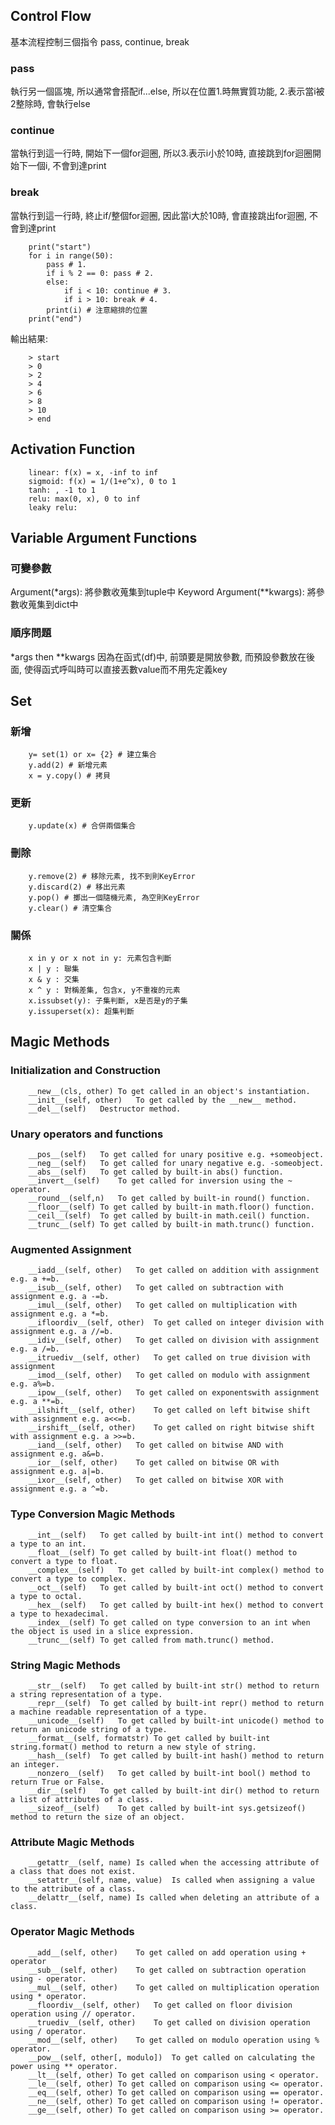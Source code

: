 
## Control Flow
基本流程控制三個指令 pass, continue, break 
### pass
執行另一個區塊, 所以通常會搭配if...else, 所以在位置1.時無實質功能, 2.表示當i被2整除時, 會執行else 
### continue
當執行到這一行時, 開始下一個for迴圈, 所以3.表示i小於10時, 直接跳到for迴圈開始下一個i, 不會到達print 
### break
當執行到這一行時, 終止if/整個for迴圈, 因此當i大於10時, 會直接跳出for迴圈, 不會到達print

        print("start")
        for i in range(50):
            pass # 1.
            if i % 2 == 0: pass # 2.
            else:
                if i < 10: continue # 3.
                if i > 10: break # 4.
            print(i) # 注意縮排的位置
        print("end")
    
輸出結果:

        > start
        > 0
        > 2
        > 4
        > 6
        > 8
        > 10
        > end

## Activation Function
        linear: f(x) = x, -inf to inf 
        sigmoid: f(x) = 1/(1+e^x), 0 to 1 
        tanh: , -1 to 1 
        relu: max(0, x), 0 to inf 
        leaky relu:

## Variable Argument Functions
### 可變參數 
Argument(*args): 將參數收蒐集到tuple中 
Keyword Argument(**kwargs): 將參數收蒐集到dict中
### 順序問題
*args then **kwargs
因為在函式(df)中, 前頭要是開放參數, 而預設參數放在後面, 使得函式呼叫時可以直接丟數value而不用先定義key

## Set
### 新增
        y= set(1) or x= {2} # 建立集合
        y.add(2) # 新增元素 
        x = y.copy() # 拷貝 
### 更新
        y.update(x) # 合併兩個集合
### 刪除
        y.remove(2) # 移除元素, 找不到則KeyError
        y.discard(2) # 移出元素
        y.pop() # 擲出一個隨機元素, 為空則KeyError
        y.clear() # 清空集合
### 關係
        x in y or x not in y: 元素包含判斷
        x | y : 聯集
        x & y : 交集
        x ^ y : 對稱差集, 包含x, y不重複的元素
        x.issubset(y): 子集判斷, x是否是y的子集
        y.issuperset(x): 超集判斷

## Magic Methods
### Initialization and Construction

        __new__(cls, other)	To get called in an object's instantiation.
        __init__(self, other)	To get called by the __new__ method.
        __del__(self)	Destructor method.
### Unary operators and functions

        __pos__(self)	To get called for unary positive e.g. +someobject.
        __neg__(self)	To get called for unary negative e.g. -someobject.
        __abs__(self)	To get called by built-in abs() function.
        __invert__(self)	To get called for inversion using the ~ operator.
        __round__(self,n)	To get called by built-in round() function.
        __floor__(self)	To get called by built-in math.floor() function.
        __ceil__(self)	To get called by built-in math.ceil() function.
        __trunc__(self)	To get called by built-in math.trunc() function.
### Augmented Assignment

        __iadd__(self, other)	To get called on addition with assignment e.g. a +=b.
        __isub__(self, other)	To get called on subtraction with assignment e.g. a -=b.
        __imul__(self, other)	To get called on multiplication with assignment e.g. a *=b.
        __ifloordiv__(self, other)	To get called on integer division with assignment e.g. a //=b.
        __idiv__(self, other)	To get called on division with assignment e.g. a /=b.
        __itruediv__(self, other)	To get called on true division with assignment
        __imod__(self, other)	To get called on modulo with assignment e.g. a%=b.
        __ipow__(self, other)	To get called on exponentswith assignment e.g. a **=b.
        __ilshift__(self, other)	To get called on left bitwise shift with assignment e.g. a<<=b.
        __irshift__(self, other)	To get called on right bitwise shift with assignment e.g. a >>=b.
        __iand__(self, other)	To get called on bitwise AND with assignment e.g. a&=b.
        __ior__(self, other)	To get called on bitwise OR with assignment e.g. a|=b.
        __ixor__(self, other)	To get called on bitwise XOR with assignment e.g. a ^=b.
### Type Conversion Magic Methods

        __int__(self)	To get called by built-int int() method to convert a type to an int.
        __float__(self)	To get called by built-int float() method to convert a type to float.
        __complex__(self)	To get called by built-int complex() method to convert a type to complex.
        __oct__(self)	To get called by built-int oct() method to convert a type to octal.
        __hex__(self)	To get called by built-int hex() method to convert a type to hexadecimal.
        __index__(self)	To get called on type conversion to an int when the object is used in a slice expression.
        __trunc__(self)	To get called from math.trunc() method.
### String Magic Methods

        __str__(self)	To get called by built-int str() method to return a string representation of a type.
        __repr__(self)	To get called by built-int repr() method to return a machine readable representation of a type.
        __unicode__(self)	To get called by built-int unicode() method to return an unicode string of a type.
        __format__(self, formatstr)	To get called by built-int string.format() method to return a new style of string.
        __hash__(self)	To get called by built-int hash() method to return an integer.
        __nonzero__(self)	To get called by built-int bool() method to return True or False.
        __dir__(self)	To get called by built-int dir() method to return a list of attributes of a class.
        __sizeof__(self)	To get called by built-int sys.getsizeof() method to return the size of an object.
### Attribute Magic Methods

        __getattr__(self, name)	Is called when the accessing attribute of a class that does not exist.
        __setattr__(self, name, value)	Is called when assigning a value to the attribute of a class.
        __delattr__(self, name)	Is called when deleting an attribute of a class.
### Operator Magic Methods

        __add__(self, other)	To get called on add operation using + operator
        __sub__(self, other)	To get called on subtraction operation using - operator.
        __mul__(self, other)	To get called on multiplication operation using * operator.
        __floordiv__(self, other)	To get called on floor division operation using // operator.
        __truediv__(self, other)	To get called on division operation using / operator.
        __mod__(self, other)	To get called on modulo operation using % operator.
        __pow__(self, other[, modulo])	To get called on calculating the power using ** operator.
        __lt__(self, other)	To get called on comparison using < operator.
        __le__(self, other)	To get called on comparison using <= operator.
        __eq__(self, other)	To get called on comparison using == operator.
        __ne__(self, other)	To get called on comparison using != operator.
        __ge__(self, other)	To get called on comparison using >= operator.
        






